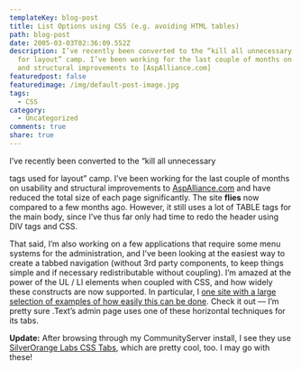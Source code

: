 ```yaml
---
templateKey: blog-post
title: List Options using CSS (e.g. avoiding HTML tables)
path: blog-post
date: 2005-03-03T02:36:09.552Z
description: I’ve recently been converted to the “kill all unnecessary tags used
  for layout” camp. I’ve been working for the last couple of months on usability
  and structural improvements to [AspAlliance.com]
featuredpost: false
featuredimage: /img/default-post-image.jpg
tags:
  - CSS
category:
  - Uncategorized
comments: true
share: true
---
```

<!--StartFragment-->

I’ve recently been converted to the “kill all unnecessary

tags used for layout” camp. I’ve been working for the last couple of months on usability and structural improvements to [AspAlliance.com](http://aspalliance.com/) and have reduced the total size of each page significantly. The site **flies** now compared to a few months ago. However, it still uses a lot of TABLE tags for the main body, since I’ve thus far only had time to redo the header using DIV tags and CSS.

That said, I’m also working on a few applications that require some menu systems for the administration, and I’ve been looking at the easiest way to create a tabbed navigation (without 3rd party components, to keep things simple and if necessary redistributable without coupling). I’m amazed at the power of the UL / LI elements when coupled with CSS, and how widely these constructs are now supported. In particular, I [one site with a large selection of examples of how easily this can be done](http://css.maxdesign.com.au/listamatic). Check it out — I’m pretty sure .Text’s admin page uses one of these horizontal techniques for its tabs.

**Update:** After browsing through my CommunityServer install, I see they use [SilverOrange Labs CSS Tabs](http://labs.silverorange.com/archives/2004/may/updatedsimple), which are pretty cool, too. I may go with these!

<!--EndFragment-->